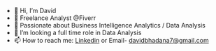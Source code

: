 - 👋 Hi, I’m David
- 💼 Freelance Analyst @Fiverr
- 🌱 Passionate about Business Intelligence Analytics / Data Analysis
- 🤝 I’m looking a full time role in Data Analysis
- 📫 How to reach me: [Linkedin](https://linkedin.com/in/davidbhadana/) or Email- davidbhadana7@gmail.com

<!--
**davidbhadana/davidbhadana** is a ✨ _special_ ✨ repository because its `README.md` (this file) appears on your GitHub profile.
